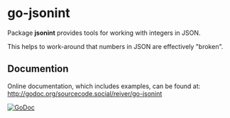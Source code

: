 # go-jsonint

Package **jsonint** provides tools for working with integers in JSON.

This helps to work-around that numbers in JSON are effectively "broken".

## Documention

Online documentation, which includes examples, can be found at: http://godoc.org/sourcecode.social/reiver/go-jsonint

[![GoDoc](https://godoc.org/sourcecode.social/reiver/go-jsonint?status.svg)](https://godoc.org/sourcecode.social/reiver/go-jsonint)
